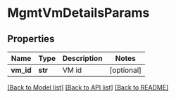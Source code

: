 # MgmtVmDetailsParams

## Properties
Name | Type | Description | Notes
------------ | ------------- | ------------- | -------------
**vm_id** | **str** | VM id | [optional] 

[[Back to Model list]](../README.md#documentation-for-models) [[Back to API list]](../README.md#documentation-for-api-endpoints) [[Back to README]](../README.md)


